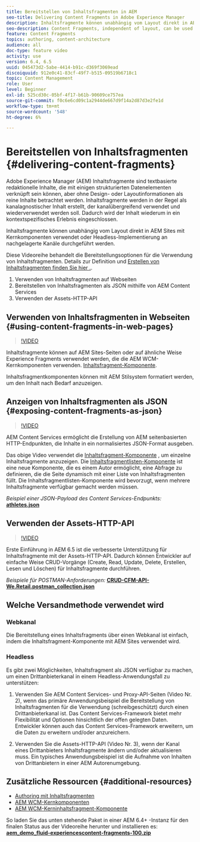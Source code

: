 ```yaml
---
title: Bereitstellen von Inhaltsfragmenten in AEM
seo-title: Delivering Content Fragments in Adobe Experience Manager
description: Inhaltsfragmente können unabhängig vom Layout direkt in AEM Sites mit Kernkomponenten verwendet oder Headless-Implementierung an nachgelagerte Kanäle durchgeführt werden.
seo-description: Content Fragments, independent of layout, can be used directly in AEM Sites with Core Components or can be delivered in a headless manner to downstream channels.
feature: Content Fragments
topics: authoring, content-architecture
audience: all
doc-type: feature video
activity: use
version: 6.4, 6.5
uuid: 045473d2-5abe-4414-b91c-d369f3069ead
discoiquuid: 912e0c41-83cf-49f7-b515-09519b6718c1
topic: Content Management
role: User
level: Beginner
exl-id: 525cd30c-05bf-4f17-b61b-90609ce757ea
source-git-commit: f0c6e6cd09c1a2944de667d9f14a2d87d3e2fe1d
workflow-type: tm+mt
source-wordcount: '548'
ht-degree: 6%

---
```


# Bereitstellen von Inhaltsfragmenten {#delivering-content-fragments}

Adobe Experience Manager (AEM) Inhaltsfragmente sind textbasierte redaktionelle Inhalte, die mit einigen strukturierten Datenelementen verknüpft sein können, aber ohne Design- oder Layoutinformationen als reine Inhalte betrachtet werden. Inhaltsfragmente werden in der Regel als kanalagnostischer Inhalt erstellt, der kanalübergreifend verwendet und wiederverwendet werden soll. Dadurch wird der Inhalt wiederum in ein kontextspezifisches Erlebnis eingeschlossen.

Inhaltsfragmente können unabhängig vom Layout direkt in AEM Sites mit Kernkomponenten verwendet oder Headless-Implementierung an nachgelagerte Kanäle durchgeführt werden.

Diese Videoreihe behandelt die Bereitstellungsoptionen für die Verwendung von Inhaltsfragmenten. Details zur Definition und [Erstellen von Inhaltsfragmenten finden Sie hier .](content-fragments-feature-video-use.md).

1. Verwenden von Inhaltsfragmenten auf Webseiten
2. Bereitstellen von Inhaltsfragmenten als JSON mithilfe von AEM Content Services
3. Verwenden der Assets-HTTP-API

## Verwenden von Inhaltsfragmenten in Webseiten {#using-content-fragments-in-web-pages}

>[!VIDEO](https://video.tv.adobe.com/v/22449/?quality=12&learn=on)

Inhaltsfragmente können auf AEM Sites-Seiten oder auf ähnliche Weise Experience Fragments verwendet werden, die die AEM WCM-Kernkomponenten verwenden. [Inhaltsfragment-Komponente](https://experienceleague.adobe.com/docs/experience-manager-core-components/using/components/content-fragment-component.html?lang=de).

Inhaltsfragmentkomponenten können mit AEM Stilsystem formatiert werden, um den Inhalt nach Bedarf anzuzeigen.

## Anzeigen von Inhaltsfragmenten als JSON {#exposing-content-fragments-as-json}

>[!VIDEO](https://video.tv.adobe.com/v/22448/?quality=12&learn=on)

AEM Content Services ermöglicht die Erstellung von AEM seitenbasierten HTTP-Endpunkten, die Inhalte in ein normalisiertes JSON-Format ausgeben.

Das obige Video verwendet die [Inhaltsfragment-Komponente](https://experienceleague.adobe.com/docs/experience-manager-core-components/using/components/content-fragment-component.html) , um einzelne Inhaltsfragmente anzuzeigen. Die [Inhaltsfragmentlisten-Komponente](https://experienceleague.adobe.com/docs/experience-manager-core-components/using/components/content-fragment-list.html) ist eine neue Komponente, die es einem Autor ermöglicht, eine Abfrage zu definieren, die die Seite dynamisch mit einer Liste von Inhaltsfragmenten füllt. Die Inhaltsfragmentlisten-Komponente wird bevorzugt, wenn mehrere Inhaltsfragmente verfügbar gemacht werden müssen.

*Beispiel einer JSON-Payload des Content Services-Endpunkts:*\
**[athletes.json](assets/athletes.json)**

## Verwenden der Assets-HTTP-API

>[!VIDEO](https://video.tv.adobe.com/v/26390/?quality=12&learn=on)

Erste Einführung in AEM 6.5 ist die verbesserte Unterstützung für Inhaltsfragmente mit der Assets-HTTP-API. Dadurch können Entwickler auf einfache Weise CRUD-Vorgänge (Create, Read, Update, Delete, Erstellen, Lesen und Löschen) für Inhaltsfragmente durchführen.

*Beispiele für POSTMAN-Anforderungen:*
**[CRUD-CFM-API-We.Retail.postman_collection.json](assets/CRUD-CFM-API-We.Retail.postman_collection.json)**

## Welche Versandmethode verwendet wird

### Webkanal

Die Bereitstellung eines Inhaltsfragments über einen Webkanal ist einfach, indem die Inhaltsfragment-Komponente mit AEM Sites verwendet wird.

### Headless

Es gibt zwei Möglichkeiten, Inhaltsfragment als JSON verfügbar zu machen, um einen Drittanbieterkanal in einem Headless-Anwendungsfall zu unterstützen:

1. Verwenden Sie AEM Content Services- und Proxy-API-Seiten (Video Nr. 2), wenn das primäre Anwendungsbeispiel die Bereitstellung von Inhaltsfragmenten für die Verwendung (schreibgeschützt) durch einen Drittanbieterkanal ist. Das Content Services-Framework bietet mehr Flexibilität und Optionen hinsichtlich der offen gelegten Daten. Entwickler können auch das Content Services-Framework erweitern, um die Daten zu erweitern und/oder anzureichern.

2. Verwenden Sie die Assets-HTTP-API (Video Nr. 3), wenn der Kanal eines Drittanbieters Inhaltsfragmente ändern und/oder aktualisieren muss. Ein typisches Anwendungsbeispiel ist die Aufnahme von Inhalten von Drittanbietern in einer AEM Autorenumgebung.

## Zusätzliche Ressourcen {#additional-resources}

* [Authoring mit Inhaltsfragmenten](content-fragments-feature-video-use.md)
* [AEM WCM-Kernkomponenten](https://experienceleague.adobe.com/docs/experience-manager-core-components/using/introduction.html?lang=de)
* [AEM WCM-Kerninhaltsfragment-Komponente](https://experienceleague.adobe.com/docs/experience-manager-core-components/using/components/content-fragment-component.html)

So laden Sie das unten stehende Paket in einer AEM 6.4+ -Instanz für den finalen Status aus der Videoreihe herunter und installieren es:\
**[aem_demo_fluid-experiencescontent-fragments-100.zip](assets/aem_demo_fluid-experiencescontent-fragments-100.zip)**
